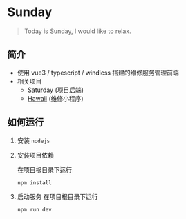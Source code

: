# Sunday
> Today is Sunday, I would like to relax.

## 简介
+ 使用 vue3 / typescript / windicss 搭建的维修服务管理前端
+ 相关项目
   + [Saturday](https://github.com/nbtca/Saturday) (项目后端)
   + [Hawaii](https://github.com/nbtca/Hawaii) (维修小程序)

## 如何运行
1. 安装 `nodejs`
2. 安装项目依赖

   在项目根目录下运行
   ``` sh
   npm install
   ```
3. 启动服务
   在项目根目录下运行
   ``` sh
   npm run dev
   ```
